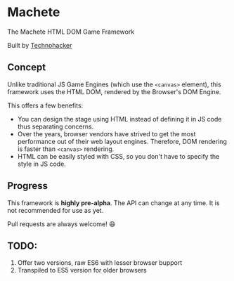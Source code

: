 # Machete
The Machete HTML DOM Game Framework

Built by [Technohacker](https://github.com/Technohacker)

## Concept
Unlike traditional JS Game Engines (which use the `<canvas>` element), this framework uses the HTML DOM, rendered by the Browser's DOM Engine.

This offers a few benefits:

* You can design the stage using HTML instead of defining it in JS code thus separating concerns.
* Over the years, browser vendors have strived to get the most performance out of their web layout engines. Therefore, DOM rendering is faster than `<canvas>` rendering.
* HTML can be easily styled with CSS, so you don't have to specify the style in JS code.

## Progress
This framework is **highly pre-alpha**. The API can change at any time. It is not recommended for use as yet.

Pull requests are always welcome! :smile:

## TODO:
1. Offer two versions, raw ES6 with lesser browser bupport
2. Transpiled to ES5 version for older browsers
